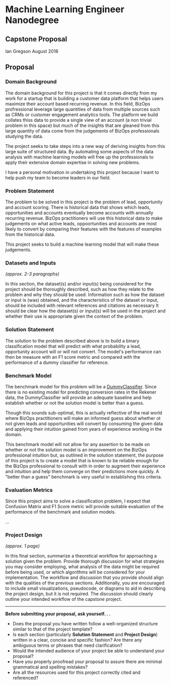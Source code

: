 # Machine Learning Engineer Nanodegree
## Capstone Proposal
Ian Gregson
August 2018

## Proposal

### Domain Background

The domain background for this project is that it comes directly from my work for a startup that is building a customer data platform that helps users maximize their account based recurring revenue. In this field, BizOps profressional leverage large quantities of data from multiple sources such as CRMs or customer engagement analytics tools. The platform we build collates thiss data to provide a single view of an account (a non trivial problem in this space) but much of the insights that are gleaned from this large quantity of data come from the judgements of BizOps professionals studying the data.

The project seeks to take steps into a new way of deriving insights from this large suite of structured data. By automating some aspects of the data analysis with machine learning models will free up the professionals to apply their extensive domain expertise in solving new problems.

I have a personal motivation in undertaking this project because I want to help push my team to become leaders in our field.

### Problem Statement

The problem to be solved in this project is the problem of lead, opportunity and account scoring. There is historical data that shows which leads, opportunities and accounts eventually become accounts with annually recurring revenue. BizOps practitioners will use this historical data to make judgements on what active leads, oppoortunities and accounts are most likely to convert by comparing their features with the features of examples from the historical data.

This project seeks to build a machine learning model that will make these judgements.

### Datasets and Inputs
_(approx. 2-3 paragraphs)_

In this section, the dataset(s) and/or input(s) being considered for the project should be thoroughly described, such as how they relate to the problem and why they should be used. Information such as how the dataset or input is (was) obtained, and the characteristics of the dataset or input, should be included with relevant references and citations as necessary It should be clear how the dataset(s) or input(s) will be used in the project and whether their use is appropriate given the context of the problem.

### Solution Statement

The solution to the problem described above is to build a binary classification model that will predict with what probability a lead, opportunity account will or will not convert. The model's performance can then be measure with an F1 score metric and compared with the performance of a dummy classifier for reference.

### Benchmark Model

The benchmark model for this problem will be a [DummyClassifier](http://scikit-learn.org/stable/modules/generated/sklearn.dummy.DummyClassifier.html). Since there is no existing model for predicting conversion rates in the Rekener data, the DummyClassifier will provide an adequate baseline and help establish whether or not the solution model is better than a guess.

Though this sounds sub-optimal, this is actually reflective of the real world where BizOps practitioners will make an informed guess about whether ot not given leads and opportunities will convert by consuming the given data and applying their intuition gained from years of experience working in the domain.

This benchmark model will not allow for any assertion to be made on whether or not the solution model is an improvement on the BizOps professional intuition but, as outlined in the solution statement, the purpose of this project is to create a model that is known to be reliable enough for the BizOps professional to consult with in order to augment their experience and intuition and help them converge on their predictions more quickly. A "better than a guess" benchmark is very useful in establishing this criteria.


### Evaluation Metrics

Since this project aims to solve a classification problem, I expect that Confusion Matrix and F1 Score metric will provide suitable evaluation of the performance of the benchmark and solution models.

...

### Project Design
_(approx. 1 page)_

In this final section, summarize a theoretical workflow for approaching a solution given the problem. Provide thorough discussion for what strategies you may consider employing, what analysis of the data might be required before being used, or which algorithms will be considered for your implementation. The workflow and discussion that you provide should align with the qualities of the previous sections. Additionally, you are encouraged to include small visualizations, pseudocode, or diagrams to aid in describing the project design, but it is not required. The discussion should clearly outline your intended workflow of the capstone project.

-----------

**Before submitting your proposal, ask yourself. . .**

- Does the proposal you have written follow a well-organized structure similar to that of the project template?
- Is each section (particularly **Solution Statement** and **Project Design**) written in a clear, concise and specific fashion? Are there any ambiguous terms or phrases that need clarification?
- Would the intended audience of your project be able to understand your proposal?
- Have you properly proofread your proposal to assure there are minimal grammatical and spelling mistakes?
- Are all the resources used for this project correctly cited and referenced?
